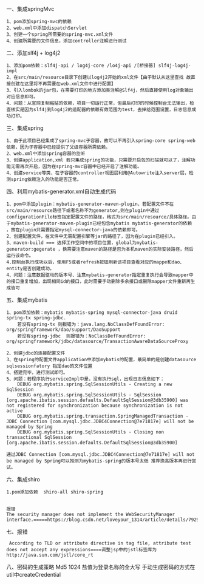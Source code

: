 一、集成springMvc

	1、pom添加spring-mvc的依赖
	2、web.xml中添加dispatchServlet
	3、创建一个spring所需要的spring-mvc.xml文件
	4、创建所需要的文件信息，添加controller注解进行测试  

二、添加slf4j + log4j2

	1、添加pom依赖：slf4j-api / log4j-core /lo4j-api /[桥接器] slf4j-log4j-impl
	2、在src/main/resource目录下创建以log4j2开始的xml文件【由于默认从这里查找 故直接创建在这里将不再需要在web.xml文件中进行配置】
	3、引入lombok的jar包，在需要打印的地方添加类注解@Slf4j，然后直接使用log对象输出对应信息即可。
	4、问题：从官网复制粘贴的依赖，项目一切运行正常，但最后打印的时候控制台无法输出，检查核实是因为slf4j到log4j2的适配器的依赖有效范围为test，去掉给范围设置，日志信息成功打印。
	
三、集成spring

	1、由于此项目已经集成了spring-mvc子容器，故可以不再引入spring-core spring-web依赖，因为子容器中已经提供了父级容器所需依赖。
	2、web.xml中添加spring容器的监听
	3、创建application,xml 若只集成spring的功能，只需要开启包的扫描就可以了，注解功能无需再次开启，因为在spring-mvc容器中已经开启了注解功能。
	4、创建service等类，在子容器的controller视图层利用@Autowrite注入server层，检测spring依赖注入的功能是否正常。
	
四、利用mybatis-generator.xml自动生成代码
	
	1、pom中添加plugin：mybatis-generator-maven-plugin，若配置文件不在src/main/resource路径下或者名称不为generator,则在plugin中通过configurationFile标签指定配置文件的路径，格式为src/main/resource/具体路径。由于mybatis-generator-maven-plugin已经包含mybatis mybatis-generator的依赖 ，故在plugin只需要指定mysql-connector-java的依赖即可。
	2、创建配置文件，在文件中无需配置引擎等jar的路径了，因为在plugin已经引入。
	3、maven-build === 选择工作空间中的项目位置，global为mybatis-generator:gegerate ，换需要注意maven的路径是否为本机maven的实际安装路径，然后运行该命令。
	4.控制台执行成功以后，使用F5或者refresh按钮刷新该项目查看对应的mappe和dao、entity是否创建成功。
	4、问题：注意数据驱动的版本号、注意mybatis-generator指定重复执行会导致mapper中的接口重复增加，出现相同id的接口，此时需要手动删除多余接口或删除mapper文件重新再生成皆可
	
五、集成mybatis

	1、pom添加依赖：mybatis mybatis-spring mysql-connector-java druid spring-tx spring-jdbc.
		若没有spring-tx 则报错为：java.lang.NoClassDefFoundError: org/springframework/dao/support/DaoSupport 
		若没有spring-jdbc  则报错为：NoClassDefFoundError: org/springframework/jdbc/datasource/TransactionAwareDataSourceProxy
	
	2、创建jdbc的连接配置文件
	3、在spring的配置文件application中添加mybatis的配置，最简单的是创建datasource  sqlsessionfatory 指定dao的文件位置
	4、搭建完毕，进行测试即可。
	5、问题：若程序执行serviceImpl中是，没有执行sql，出现日志信息如下：
		DEBUG org.mybatis.spring.SqlSessionUtils - Creating a new SqlSession
		DEBUG org.mybatis.spring.SqlSessionUtils - SqlSession [org.apache.ibatis.session.defaults.DefaultSqlSession@3db35900] was not registered for synchronization because synchronization is not active
		DEBUG org.mybatis.spring.transaction.SpringManagedTransaction - JDBC Connection [com.mysql.jdbc.JDBC4Connection@7e71817e] will not be managed by Spring
		DEBUG org.mybatis.spring.SqlSessionUtils - Closing non transactional SqlSession [org.apache.ibatis.session.defaults.DefaultSqlSession@3db35900]
		
	通过JDBC Connection [com.mysql.jdbc.JDBC4Connection@7e71817e] will not be managed by Spring可以推测为mybatis-spring的版本号太低 推荐换高版本再进行尝试。
	
六、集成shiro
	
	1.pom添加依赖  shiro-all shiro-spring 
	
	
	报错
	The security manager does not implement the WebSecurityManager interface.=====https://blog.csdn.net/loveyour_1314/article/details/79293857
	
	
七、报错
	
	 According to TLD or attribute directive in tag file, attribute test does not accept any expressions====调整jsp中的jstl标签库为http://java.sun.com/jstl/core_rt 
	 
八、密码的生成策略
	Md5 1024 盐值为登录名称的全大写  手动生成密码的方式在util中createCredential
